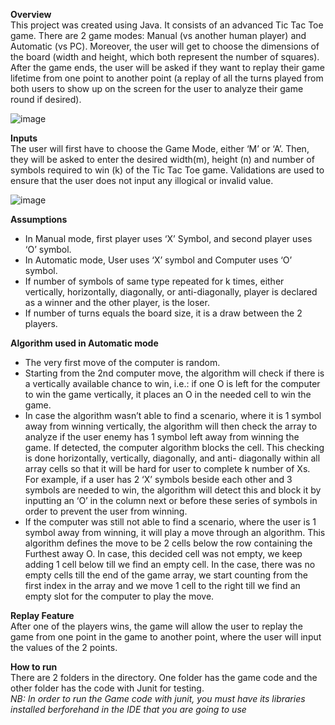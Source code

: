 **Overview**<br/>
This project was created using Java. It consists of an advanced Tic Tac Toe game. There are 2 game modes: Manual (vs another human player) and Automatic (vs PC). Moreover, the user will get to choose the dimensions of the board (width and height, which both represent the number of squares). After the game ends, the user will be asked if they want to replay their game lifetime from one point to another point (a replay of all the turns played from both users to show up on the screen for the user to analyze their game round if desired).

![image](https://user-images.githubusercontent.com/42348385/129166189-5703725d-eb16-4055-88cd-c514a63b16dd.png)

**Inputs**<br/> 
The user will first have to choose the Game Mode, either ‘M’ or ‘A’. Then, they will be asked to enter the desired width(m), height (n) and number of symbols required to win (k) of the Tic Tac Toe game. Validations are used to ensure that the user does not input any illogical or invalid value.

![image](https://user-images.githubusercontent.com/42348385/129165230-11cd8f51-f8df-4067-b401-2dd57abb89de.png)

**Assumptions**<br/>
* In Manual mode, first player uses ‘X’ Symbol, and second player uses ‘O’ symbol.
* In Automatic mode, User uses ‘X’ symbol and Computer uses ‘O’ symbol.
* If number of symbols of same type repeated for k times, either vertically, horizontally, diagonally, or anti-diagonally, player is declared as a winner and the other player, is the loser.
* If number of turns equals the board size, it is a draw between the 2 players.

**Algorithm used in Automatic mode** <br/>
* The very first move of the computer is random. 
* Starting from the 2nd computer move, the algorithm will check if there is a vertically available chance to win, i.e.: if one O is left for the computer to win the game vertically, it places an O in the needed cell to win the game.
* In case the algorithm wasn’t able to find a scenario, where it is 1 symbol away from winning vertically, the algorithm will then check the array to analyze if the user enemy has 1 symbol left away from winning the game. If detected, the computer algorithm blocks the cell. This checking is done horizontally, vertically, diagonally, and anti- diagonally within all array cells so that it will be hard for user to complete k number of Xs. For example, if a user has 2 ‘X’ symbols beside each other and 3 symbols are needed to win, the algorithm will detect this and block it by inputting an ‘O’ in the column next or before these series of symbols in order to prevent the user from winning.
* If the computer was still not able to find a scenario, where the user is 1 symbol away from winning, it will play a move through an algorithm. This algorithm defines the move to be 2 cells below the row containing the Furthest away O. In case, this decided cell was not empty, we keep adding 1 cell below till we find an empty cell. In the case, there was no empty cells till the end of the game array, we start counting from the first index in the array and we move 1 cell to the right till we find an empty slot for the computer to play the move.

**Replay Feature** <br/>
After one of the players wins, the game will allow the user to replay the game from one point in the game to another point, where the user will input the values of the 2 points.

**How to run** <br/>
There are 2 folders in the directory.
One folder has the game code and the other folder has the code with Junit for testing.<br/>
*NB: In order to run the Game code with junit, you must have its libraries installed berforehand
in the IDE that you are going to use*

